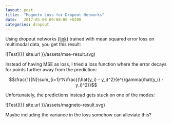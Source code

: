 ```yaml
---
layout: post
title:  "Magneto Loss for Dropout Networks"
date:   2017-05-08 09:08:00 +0200
categories: dropout
---
```


Using dropout networks [(link)][dropout-bayesian] trained with mean squared error loss on multimodal
data, you get this result:

![Test]({{ site.url }}/assets/mse-result.svg)

Instead of having MSE as loss, I tried a loss function where the error decays for
points further away from the prediction:

$$\frac{1}{N}\sum_{i=1}^N\frac{(\hat{y_i} - y_i)^2}{e^{\gamma(\hat{y_i} - y_i)^2}}$$

Unfortunately, the predictions instead gets stuck on one of the modes:

![Test]({{ site.url }}/assets/magneto-result.svg)


Maybe including the variance in the loss somehow can alleviate this?

[dropout-bayesian]: https://arxiv.org/abs/1506.02142
